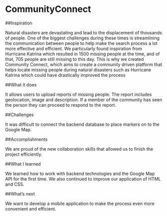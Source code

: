 # CommunityConnect

##Inspiration

Natural disasters are devastating and lead to the displacement of thousands of people. One of the biggest challenges during these times is streamlining the communication between people to help make the search process a lot more effective and efficient. We particularly found inspiration from Hurricane Katrina which resulted in 1500 missing people at the time, and of that, 705 people are still missing to this day. This is why we created Community Connect, which aims to create a community driven platform that helps locate missing people during natural disasters such as Hurricane Katrina which could have drastically improved the process

##What it does

It allows users to upload reports of missing people. The report includes geolocation, image and description. If a member of the community has seen the person they can proceed to respond to the report. 

##Challenges

It was difficult to connect the backend database to place markers on to the Google Map. 

##Accomplishments

We are proud of the new collaboration skills that allowed us to finish the project efficiently.

##What I learned

We learned how to work with backend technologies and the Google Map API for the first time. We also continued to improve our application of HTML and CSS.

##What’s next

We want to develop a mobile application to make the process even more convenient and efficient. 
